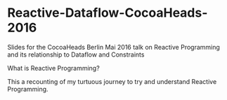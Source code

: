 # Reactive-Dataflow-CocoaHeads-2016
Slides for the CocoaHeads Berlin Mai 2016 talk on Reactive Programming and its relationship to Dataflow and Constraints


What is Reactive Programming?

This a recounting of my turtuous journey to try and understand Reactive Programming.

